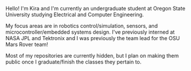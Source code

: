 Hello! I'm Kira and I'm currently an undergraduate student at Oregon State University studying Electrical and Computer Engineering.

My focus areas are in robotics control/simulation, sensors, and microcontroller/embedded systems design. I've previously interned at NASA JPL and Tektronix and I was previously the team lead for the OSU Mars Rover team!

Most of my repositories are currently hidden, but I plan on making them public once I graduate/finish the classes they pertain to. 

<!---
kira-the-engineer/kira-the-engineer is a ✨ special ✨ repository because its `README.md` (this file) appears on your GitHub profile.
You can click the Preview link to take a look at your changes.
--->
